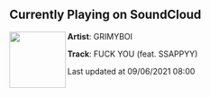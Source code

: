 ## Currently Playing on SoundCloud

[<img align="left" width="100" src="https://i1.sndcdn.com/artworks-qL44oBV4g4F5ZRGG-ZjcTEg-t500x500.jpg">](https://soundcloud.com/grimyboi/fuck-you-feat-ssappyy-grimyboi-the-boogerz)

**Artist**: GRIMYBOI 

**Track**: FUCK YOU (feat. SSAPPYY)

Last updated at 09/06/2021 08:00
